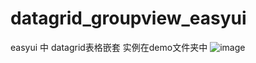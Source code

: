 # datagrid_groupview_easyui
easyui 中 datagrid表格嵌套
实例在demo文件夹中
![image](https://github.com/wanghongzheng/datagrid_groupview_easyui/blob/master/result.png)
